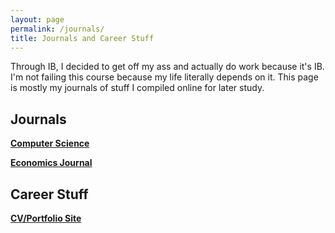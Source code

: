```yaml
---
layout: page
permalink: /journals/
title: Journals and Career Stuff
---
```

Through IB, I decided to get off my ass and actually do work because it's IB. I'm not failing this course because my life literally depends on it. This page is mostly my journals of stuff I compiled online for later study.


## Journals
[**Computer Science**](https://elian-r.notion.site/Computer-Science-HL-IBDP-Journal-297696bf3a874ea4b8892e669839eaef)

[**Economics Journal**](https://elian-r.notion.site/Economics-HL-SL-IBDP-Journal-fa0068c6c7314b2aa8447b354a125ceb)


## Career Stuff
[**CV/Portfolio Site**](https://elian-r.notion.site/This-is-a-portfolio-4042fc399e2a4d7c9749f36415cf3361)

